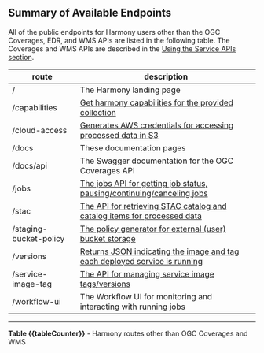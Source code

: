 ## Summary of Available Endpoints

All of the public endpoints for Harmony users other than the OGC Coverages, EDR, and WMS APIs are listed in the following table. The Coverages and WMS APIs are described in the [Using the Service APIs section](#using-the-service-apis).

| route                  | description                                                                                       |
|------------------------|---------------------------------------------------------------------------------------------------|
| /                      | The Harmony landing page                                                                          |
| /capabilities          | [Get harmony capabilities for the provided collection](#capabilities-details)                     |
| /cloud-access          | [Generates AWS credentials for accessing processed data in S3](#cloud-access-details)             |
| /docs                  | These documentation pages                                                                         |
| /docs/api              | The Swagger documentation for the OGC Coverages API                                               |
| /jobs                  | [The jobs API for getting job status, pausing/continuing/canceling jobs](#jobs-details)           |
| /stac                  | [The API for retrieving STAC catalog and catalog items for processed data](#stac-details)         |
| /staging-bucket-policy | [The policy generator for external (user) bucket storage](#user-owned-buckets-for-harmony-output) |
| /versions              | [Returns JSON indicating the image and tag each deployed service is running](#versions-details)   |
| /service-image-tag     | [The API for managing service image tags/versions](https://github.com/nasa/harmony/blob/main/docs/guides/managing-existing-services.md)|
| /workflow-ui           | The Workflow UI for monitoring and interacting with running jobs                                  |
---
**Table {{tableCounter}}** - Harmony routes other than OGC Coverages and WMS

<br/>
<br/>
